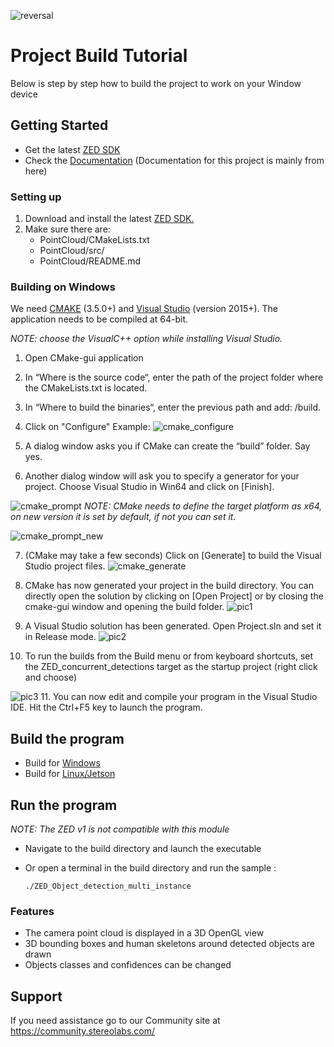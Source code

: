 ![reversal](https://capsule-render.vercel.app/api?type=waving&text=How%20To%20Build%20Project&fontAlign=50&fontSize=60&desc=How%20To%20Run&descAlign=900&descAlignY=50&theme=gruvbox)
# Project Build Tutorial
Below is step by step how to build the project to work on your Window device

## Getting Started
 - Get the latest [ZED SDK](https://www.stereolabs.com/developers/release/)
 - Check the [Documentation](https://www.stereolabs.com/docs/) (Documentation for this project is mainly from here)

### Setting up 
1. Download and install the latest [ZED SDK.](https://www.stereolabs.com/en-ca/developers/release)
2. Make sure there are:
   * PointCloud/CMakeLists.txt
   * PointCloud/src/
   * PointCloud/README.md
### Building on Windows
We need [CMAKE](https://cmake.org/) (3.5.0+) and [Visual Studio](https://visualstudio.microsoft.com/vs/older-downloads/) (version 2015+). The application needs to be compiled at 64-bit.

*NOTE: choose the VisualC++ option while installing Visual Studio.*
 1. Open CMake-gui application
 2. In “Where is the source code“, enter the path of the project folder where the CMakeLists.txt is located.
 3. In “Where to build the binaries“, enter the previous path and add: /build.
 4. Click on "Configure"
Example:
![cmake_configure](https://github.com/user-attachments/assets/d9f0e4a2-bf28-4a82-b592-7e9dce1f6009)

 5. A dialog window asks you if CMake can create the “build” folder. Say yes.
 6. Another dialog window will ask you to specify a generator for your project. Choose Visual Studio in Win64 and click on [Finish].
    
![cmake_prompt](https://github.com/user-attachments/assets/0a797395-c5bd-4527-bfa0-2db172d69005)
*NOTE: CMake needs to define the target platform as x64, on new version it is set by default, if not you can set it.*

![cmake_prompt_new](https://github.com/user-attachments/assets/71225ac6-8df3-44fb-81d4-d671c1e7dc35)

 7. (CMake may take a few seconds) Click on [Generate] to build the Visual Studio project files.
![cmake_generate](https://github.com/user-attachments/assets/98c5fae4-bc31-4169-84b1-115c1a966bc4)

 8. CMake has now generated your project in the build directory. You can directly open the solution by clicking on [Open Project] or by closing the cmake-gui window and opening the build folder.
![pic1](https://github.com/user-attachments/assets/acb00bd5-6817-4bdc-8d0c-70b587268c42)
9. A Visual Studio solution has been generated. Open Project.sln and set it in Release mode.
![pic2](https://github.com/user-attachments/assets/afb36a3c-2d16-45db-8618-9f42f7019940)
10. To run the builds from the Build menu or from keyboard shortcuts, set the ZED_concurrent_detections target as the startup project
(right click and choose)

![pic3](https://github.com/user-attachments/assets/6779bd9d-a51c-4db7-8e1b-6385892b87e0)
11. You can now edit and compile your program in the Visual Studio IDE. Hit the Ctrl+F5 key to launch the program.

## Build the program
 - Build for [Windows](https://www.stereolabs.com/docs/app-development/cpp/windows/)
 - Build for [Linux/Jetson](https://www.stereolabs.com/docs/app-development/cpp/linux/)


## Run the program
*NOTE: The ZED v1 is not compatible with this module*
- Navigate to the build directory and launch the executable
- Or open a terminal in the build directory and run the sample :

      ./ZED_Object_detection_multi_instance

### Features
 - The camera point cloud is displayed in a 3D OpenGL view
 - 3D bounding boxes and human skeletons around detected objects are drawn
 - Objects classes and confidences can be changed

## Support
If you need assistance go to our Community site at https://community.stereolabs.com/
